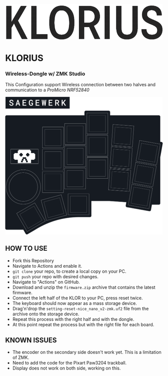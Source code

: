 <img src="/docs/images/Klorius.png">

# KLORIUS 
### Wireless-Dongle w/ ZMK Studio
This Configuration support Wireless connection between two halves and communication to a *ProMicro NRF52840*

<img src="/docs/images/klor-layouts-single.png">


## HOW TO USE

- Fork this Repository
- Navigate to Actions and enable it.
- `git clone` your repo, to create a local copy on your PC.
- `git push` your repo with desired changes.
- Navigate to "Actions" on GitHub.
- Download and unzip the `firmware.zip` archive that contains the latest firmware.
- Connect the left half of the KLOR to your PC, press reset twice.
- The keyboard should now appear as a mass storage device.
- Drag'n'drop the `setting-reset-nice_nano_v2-zmk.uf2` file from the archive onto the storage device.
- Repeat this process with the right half and with the dongle.
- At this point repeat the process but with the right file for each board.


## KNOWN ISSUES

- The encoder on the secondary side doesn't work yet. This is a limitation of ZMK.
- Need to add the code for the Pixart Paw3204 trackball.
- Display does not work on both side, working on this.